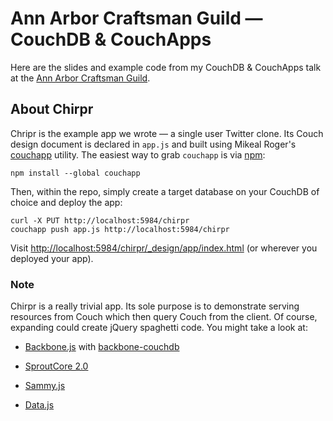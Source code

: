 # Ann Arbor Craftsman Guild &mdash; CouchDB & CouchApps

Here are the slides and example code from my CouchDB &amp; CouchApps talk at the [Ann Arbor Craftsman Guild](http://twitter.com/CraftsmanGuild).

## About Chirpr

Chripr is the example app we wrote &mdash; a single user Twitter clone. Its Couch design document is declared in `app.js` and built using Mikeal Roger's [couchapp](https://github.com/mikeal/node.couchapp.js) utility. The easiest way to grab `couchapp` is via [npm](http://npmjs.org/):

    npm install --global couchapp

Then, within the repo, simply create a target database on your CouchDB of choice and deploy the app:

    curl -X PUT http://localhost:5984/chirpr
    couchapp push app.js http://localhost:5984/chirpr

Visit [http://localhost:5984/chirpr/_design/app/index.html](http://localhost:5984/chirpr/_design/app/index.html) (or wherever you deployed your app).

### Note

Chirpr is a really trivial app. Its sole purpose is to demonstrate serving resources from Couch which then query Couch from the client. Of course, expanding could create jQuery spaghetti code. You might take a look at:

  - [Backbone.js](http://documentcloud.github.com/backbone/) with [backbone-couchdb](http://janmonschke.com/projects/backbone-couchdb.html) 
  - [SproutCore 2.0](https://github.com/sproutcore/sproutcore20)

  - [Sammy.js](http://sammyjs.org/)

  - [Data.js](http://substance.io/michael/data-js)
